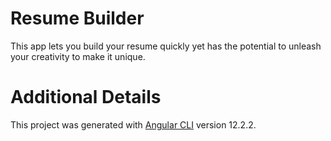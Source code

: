 # Resume Builder

This app lets you build your resume quickly yet has the potential to unleash your creativity to make it unique.


# Additional Details
This project was generated with [Angular CLI](https://github.com/angular/angular-cli) version 12.2.2.
